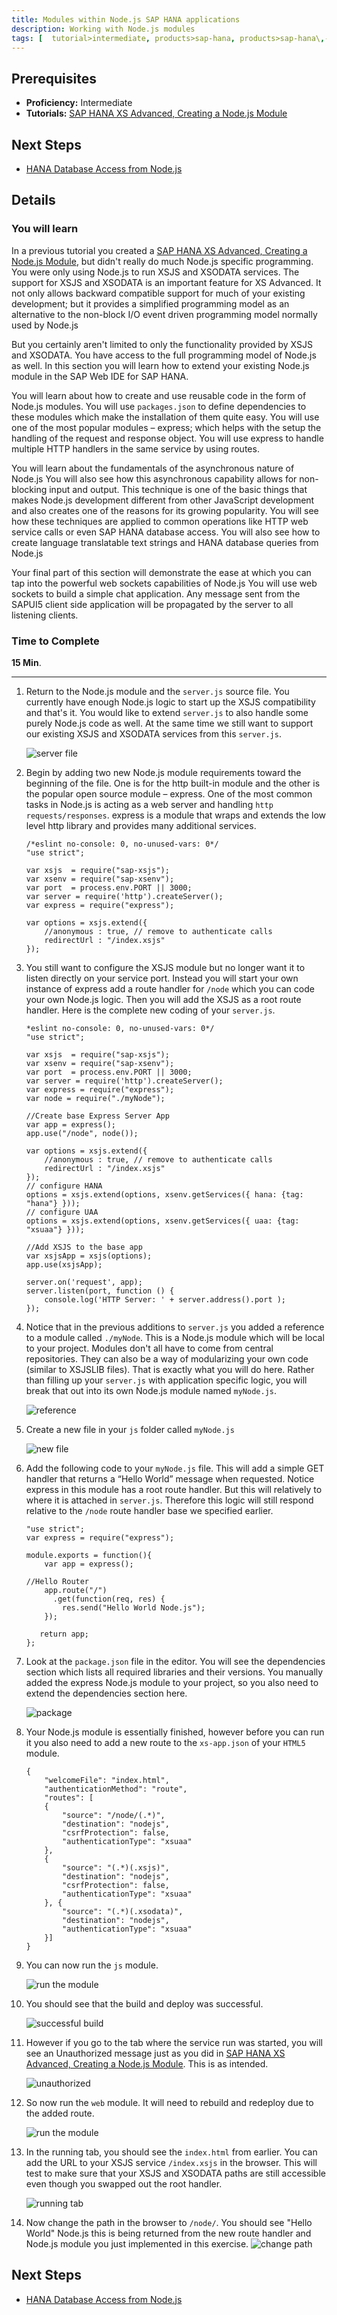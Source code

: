 ---title: Modules within Node.js SAP HANA applicationsdescription: Working with Node.js modulestags: [  tutorial>intermediate, products>sap-hana, products>sap-hana\,-express-edition ]---## Prerequisites   - **Proficiency:** Intermediate - **Tutorials:** [SAP HANA XS Advanced, Creating a Node.js Module](http://www.sap.com/developer/tutorials/xsa-xsjs-xsodata.html)## Next Steps - [HANA Database Access from Node.js](http://www.sap.com/developer/tutorials/xsa-node-dbaccess.html)## Details### You will learn  In a previous tutorial you created a [SAP HANA XS Advanced, Creating a Node.js Module](http://www.sap.com/developer/tutorials/xsa-xsjs-xsodata.html), but didn't really do much Node.js specific programming.  You were only using Node.js to run XSJS and XSODATA services. The support for XSJS and XSODATA is an important feature for XS Advanced. It not only allows backward compatible support for much of your existing development; but it provides a simplified programming model as an alternative to the non-block I/O event driven programming model normally used by Node.jsBut you certainly aren't limited to only the functionality provided by XSJS and XSODATA. You have access to the full programming model of Node.js as well. In this section you will learn how to extend your existing Node.js module in the SAP Web IDE for SAP HANA. You will learn about how to create and use reusable code in the form of Node.js modules. You will use `packages.json` to define dependencies to these modules which make the installation of them quite easy. You will use one of the most popular modules – express; which helps with the setup the handling of the request and response object. You will use express to handle multiple HTTP handlers in the same service by using routes. You will learn about the fundamentals of the asynchronous nature of Node.js You will also see how this asynchronous capability allows for non-blocking input and output. This technique is one of the basic things that makes Node.js development different from other JavaScript development and also creates one of the reasons for its growing popularity. You will see how these techniques are applied to common operations like HTTP web service calls or even SAP HANA database access. You will also see how to create language translatable text strings and HANA database queries from Node.jsYour final part of this section will demonstrate the ease at which you can tap into the powerful web sockets capabilities of Node.js You will use web sockets to build a simple chat application. Any message sent from the SAPUI5 client side application will be propagated by the server to all listening clients. ### Time to Complete**15 Min**.---1. Return to the Node.js module and the `server.js` source file. You currently have enough Node.js logic to start up the XSJS compatibility and that's it. You would like to extend `server.js` to also handle some purely Node.js code as well. At the same time we still want to support our existing XSJS and XSODATA services from this `server.js`.  	![server file](1.png)2. Begin by adding two new Node.js module requirements toward the beginning of the file.  One is for the http built-in module and the other is the popular open source module – express. One of the most common tasks in Node.js is acting as a web server and handling `http requests/responses`. express is a module that wraps and extends the low level http library and provides many additional services. 	```	/*eslint no-console: 0, no-unused-vars: 0*/	"use strict";		var xsjs  = require("sap-xsjs");	var xsenv = require("sap-xsenv");	var port  = process.env.PORT || 3000;	var server = require('http').createServer();	var express = require("express");		var options = xsjs.extend({		//anonymous : true, // remove to authenticate calls		redirectUrl : "/index.xsjs"	});	```3. You still want to configure the XSJS module but no longer want it to listen directly on your service port. Instead you will start your own instance of express add a route handler for `/node` which you can code your own Node.js logic. Then you will add the XSJS as a root route handler. Here is the complete new coding of your `server.js`. 	```	*eslint no-console: 0, no-unused-vars: 0*/	"use strict";		var xsjs  = require("sap-xsjs");	var xsenv = require("sap-xsenv");	var port  = process.env.PORT || 3000;	var server = require('http').createServer();	var express = require("express");	var node = require("./myNode"); 		//Create base Express Server App	var app = express(); 	app.use("/node", node());		var options = xsjs.extend({		//anonymous : true, // remove to authenticate calls		redirectUrl : "/index.xsjs"	});	// configure HANA	options = xsjs.extend(options, xsenv.getServices({ hana: {tag: "hana"} }));	// configure UAA	options = xsjs.extend(options, xsenv.getServices({ uaa: {tag: "xsuaa"} }));		//Add XSJS to the base app	var xsjsApp = xsjs(options);	app.use(xsjsApp);		server.on('request', app);	server.listen(port, function () {	    console.log('HTTP Server: ' + server.address().port );	});	```4. Notice that in the previous additions to `server.js` you added a reference to a module called `./myNode`. This is a Node.js module which will be local to your project. Modules don't all have to come from central repositories. They can also be a way of modularizing your own code (similar to XSJSLIB files). That is exactly what you will do here. Rather than filling up your `server.js` with application specific logic, you will break that out into its own Node.js module named `myNode.js`. 	![reference](4.png)5. Create a new file in your `js` folder called `myNode.js`	![new file](5.png)6. Add the following code to your `myNode.js` file. This will add a simple GET handler that returns a “Hello World” message when requested. Notice express in this module has a root route handler. But this will relatively to where it is attached in `server.js`.  Therefore this logic will still respond relative to the `/node` route handler base we specified earlier. 	```	"use strict";	var express = require("express");		module.exports = function(){		var app = express(); 		//Hello Router		app.route("/")		  .get(function(req, res) {		    res.send("Hello World Node.js");		});		   return app;		};	```7. Look at the `package.json` file in the editor. You will see the dependencies section which lists all required libraries and their versions. You manually added the express Node.js module to your project, so you also need to extend the dependencies section here. 	![package](7.png)8. Your Node.js module is essentially finished, however before you can run it you also need to add a new route to the `xs-app.json` of your `HTML5` module.  	```	{		"welcomeFile": "index.html",		"authenticationMethod": "route",		"routes": [	 	{			"source": "/node/(.*)",			"destination": "nodejs",			"csrfProtection": false,			"authenticationType": "xsuaa"		}, 			{			"source": "(.*)(.xsjs)",			"destination": "nodejs",			"csrfProtection": false,			"authenticationType": "xsuaa"		}, {			"source": "(.*)(.xsodata)",			"destination": "nodejs",			"authenticationType": "xsuaa"		}]	}	```9. You can now run the `js` module.	![run the module](9.png)10. You should see that the build and deploy was successful. 	![successful build](10.png)11. However if you go to the tab where the service run was started, you will see an Unauthorized message just as you did in [SAP HANA XS Advanced, Creating a Node.js Module](http://www.sap.com/developer/tutorials/xsa-xsjs-xsodata.html).  This is as intended.	![unauthorized](11.png)12. So now run the `web` module. It will need to rebuild and redeploy due to the added route.	![run the module](9.png)13. In the running tab, you should see the `index.html` from earlier. You can add the URL to your XSJS service `/index.xsjs` in the browser. This will test to make sure that your XSJS and XSODATA paths are still accessible even though you swapped out the root handler.	![running tab](9.png)14. Now change the path in the browser to `/node/`.  You should see "Hello World" Node.js this is being returned from the new route handler and Node.js module you just implemented in this exercise. 	![change path](14.png)## Next Steps - [HANA Database Access from Node.js](http://www.sap.com/developer/tutorials/xsa-node-dbaccess.html)